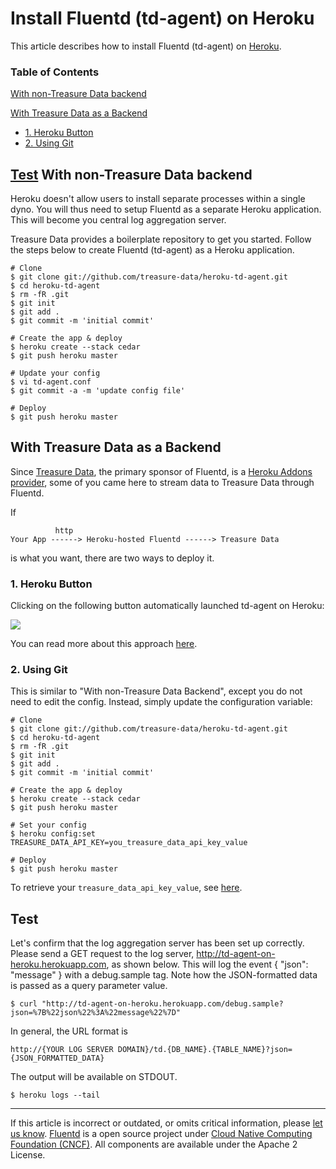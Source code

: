 Install Fluentd (td-agent) on Heroku
====================================

This article describes how to install Fluentd (td-agent) on
[Heroku](http://www.heroku.com/).


### Table of Contents

[With non-Treasure Data backend](#with-non-treasure-data-backend)

[With Treasure Data as a Backend](#with-treasure-data-as-a-backend)

-   [1. Heroku Button](#1.-heroku-button)
-   [2. Using Git](#2.-using-git)

[Test](#test)
With non-Treasure Data backend
------------------------------

Heroku doesn't allow users to install separate processes within a single
dyno. You will thus need to setup Fluentd as a separate Heroku
application. This will become you central log aggregation server.

Treasure Data provides a boilerplate repository to get you started.
Follow the steps below to create Fluentd (td-agent) as a Heroku
application.

``` {.CodeRay}
# Clone
$ git clone git://github.com/treasure-data/heroku-td-agent.git
$ cd heroku-td-agent
$ rm -fR .git
$ git init
$ git add .
$ git commit -m 'initial commit'

# Create the app & deploy
$ heroku create --stack cedar
$ git push heroku master

# Update your config
$ vi td-agent.conf
$ git commit -a -m 'update config file'

# Deploy
$ git push heroku master
```

With Treasure Data as a Backend
-------------------------------

Since [Treasure Data](http://www.treasuredata.com), the primary sponsor
of Fluentd, is a [Heroku Addons
provider](https://addons.heroku.com/treasure-data), some of you came
here to stream data to Treasure Data through Fluentd.

If

``` {.CodeRay}
          http                          
Your App ------> Heroku-hosted Fluentd ------> Treasure Data
```

is what you want, there are two ways to deploy it.

### 1. Heroku Button

Clicking on the following button automatically launched td-agent on
Heroku:

[![](https://www.herokucdn.com/deploy/button.png)](https://heroku.com/deploy?template=https://github.com/treasure-data/heroku-td-agent)

You can read more about this approach
[here](https://github.com/treasure-data/heroku-td-agent).

### 2. Using Git

This is similar to "With non-Treasure Data Backend", except you do not
need to edit the config. Instead, simply update the configuration
variable:

``` {.CodeRay}
# Clone
$ git clone git://github.com/treasure-data/heroku-td-agent.git
$ cd heroku-td-agent
$ rm -fR .git
$ git init
$ git add .
$ git commit -m 'initial commit'

# Create the app & deploy
$ heroku create --stack cedar
$ git push heroku master

# Set your config
$ heroku config:set TREASURE_DATA_API_KEY=you_treasure_data_api_key_value

# Deploy
$ git push heroku master
```

To retrieve your `treasure_data_api_key_value`, see
[here](http://docs.treasuredata.com/articles/get-apikey).

Test
----

Let's confirm that the log aggregation server has been set up correctly.
Please send a GET request to the log server,
http://td-agent-on-heroku.herokuapp.com, as shown below. This will log
the event { "json": "message" } with a debug.sample tag. Note how the
JSON-formatted data is passed as a query parameter value.

``` {.CodeRay}
$ curl "http://td-agent-on-heroku.herokuapp.com/debug.sample?json=%7B%22json%22%3A%22message%22%7D"
```

In general, the URL format is

``` {.CodeRay}
http://{YOUR LOG SERVER DOMAIN}/td.{DB_NAME}.{TABLE_NAME}?json={JSON_FORMATTED_DATA}
```

The output will be available on STDOUT.

``` {.CodeRay}
$ heroku logs --tail
```


------------------------------------------------------------------------


If this article is incorrect or outdated, or omits critical information,
please [let us
know](https://github.com/fluent/fluentd-docs/issues?state=open).
[Fluentd](http://www.fluentd.org/) is a open source project under [Cloud
Native Computing Foundation (CNCF)](https://cncf.io/). All components
are available under the Apache 2 License.
